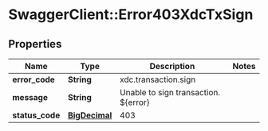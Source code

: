 # SwaggerClient::Error403XdcTxSign

## Properties
Name | Type | Description | Notes
------------ | ------------- | ------------- | -------------
**error_code** | **String** | xdc.transaction.sign | 
**message** | **String** | Unable to sign transaction. ${error} | 
**status_code** | [**BigDecimal**](BigDecimal.md) | 403 | 

